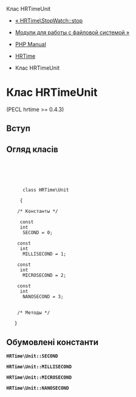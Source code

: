 Клас HRTimeUnit

-   [« HRTime\\StopWatch::stop](hrtime-stopwatch.stop.html)
    
-   [Модули для работы с файловой системой »](refs.fileprocess.file.html)
    
-   [PHP Manual](index.html)
    
-   [HRTime](book.hrtime.html)
    
-   Клас HRTimeUnit
    

# Клас HRTimeUnit

(PECL hrtime >= 0.4.3)

## Вступ

## Огляд класів

```synopsis


    
    
     
      class HRTime\Unit
     
     {
    
    /* Константы */
    
     const
     int
      SECOND = 0;

    const
     int
      MILLISECOND = 1;

    const
     int
      MICROSECOND = 2;

    const
     int
      NANOSECOND = 3;


    /* Методы */
    
   }
```

## Обумовлені константи

**`HRTime\Unit::SECOND`**

**`HRTime\Unit::MILLISECOND`**

**`HRTime\Unit::MICROSECOND`**

**`HRTime\Unit::NANOSECOND`**